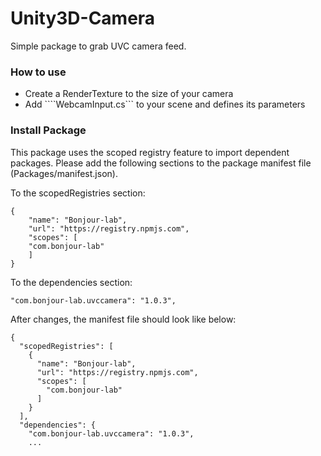 # Unity3D-Camera

Simple package to grab UVC camera feed.

### How to use
* Create a RenderTexture to the size of your camera
* Add ````WebcamInput.cs``` to your scene and defines its parameters

### Install Package

This package uses the scoped registry feature to import dependent packages.
 Please add the following sections to the package manifest file (Packages/manifest.json).

To the scopedRegistries section:
```
{
    "name": "Bonjour-lab",
    "url": "https://registry.npmjs.com",
    "scopes": [
    "com.bonjour-lab"
    ]
}
```

To the dependencies section:

```
"com.bonjour-lab.uvccamera": "1.0.3",
```

After changes, the manifest file should look like below:
```
{
  "scopedRegistries": [
    {
      "name": "Bonjour-lab",
      "url": "https://registry.npmjs.com",
      "scopes": [
        "com.bonjour-lab"
      ]
    }
  ],
  "dependencies": {
    "com.bonjour-lab.uvccamera": "1.0.3",
    ...
```
